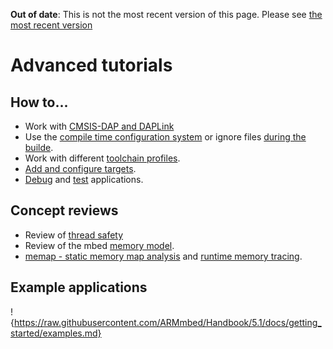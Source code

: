 <span class="warnings">**Out of date**: This is not the most recent version of this page. Please see [the most recent version](https://os.mbed.com/docs/latest/tutorials/index.html)</span>

# Advanced tutorials

## How to...

* Work with [CMSIS-DAP and DAPLink](DAP.md)
* Use the [compile time configuration system](config_system.md) or ignore files [during the builde](mbedignore.md).
* Work with different [toolchain profiles](toolchain_profiles.md).
* [Add and configure targets](mbed_targets.md).
* [Debug](debugging.md) and [test](testing.md) applications.


## Concept reviews

* Review of [thread safety](../concepts/thread_safety.md)
* Review of the mbed [memory model](../concepts/memory_model.md).
* [memap - static memory map analysis](../concepts/memap.md) and [runtime memory tracing](runtime_mem_trace.md).

## Example applications

!{https://raw.githubusercontent.com/ARMmbed/Handbook/5.1/docs/getting_started/examples.md}
